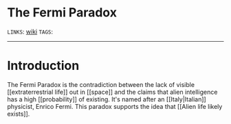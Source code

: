 # The Fermi Paradox
`LINKS`: [wiki](https://en.wikipedia.org/wiki/Fermi_paradox)
`TAGS`: 

---
# Introduction
The Fermi Paradox is the contradiction between the lack of visible [[extraterrestrial life]] out in [[space]] and the claims that alien intelligence has a high [[probability]] of existing. It's named after an [[Italy|Italian]] physicist, Enrico Fermi. This paradox supports the idea that [[Alien life likely exists]]. 